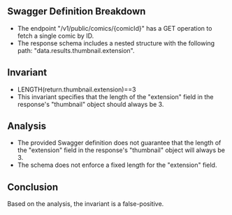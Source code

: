 ## Swagger Definition Breakdown
- The endpoint "/v1/public/comics/{comicId}" has a GET operation to fetch a single comic by ID.
- The response schema includes a nested structure with the following path: "data.results.thumbnail.extension".

## Invariant
- LENGTH(return.thumbnail.extension)==3
- This invariant specifies that the length of the "extension" field in the response's "thumbnail" object should always be 3.

## Analysis
- The provided Swagger definition does not guarantee that the length of the "extension" field in the response's "thumbnail" object will always be 3.
- The schema does not enforce a fixed length for the "extension" field.

## Conclusion
Based on the analysis, the invariant is a false-positive.
